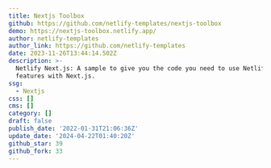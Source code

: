 ```yaml
---
title: Nextjs Toolbox
github: https://github.com/netlify-templates/nextjs-toolbox
demo: https://nextjs-toolbox.netlify.app/
author: netlify-templates
author_link: https://github.com/netlify-templates
date: 2023-11-26T13:44:14.502Z
description: >-
  Netlify Next.js: A sample to give you the code you need to use Netlify
  features with Next.js.
ssg:
  - Nextjs
css: []
cms: []
category: []
draft: false
publish_date: '2022-01-31T21:06:36Z'
update_date: '2024-04-22T01:40:20Z'
github_star: 39
github_fork: 33
---
```

